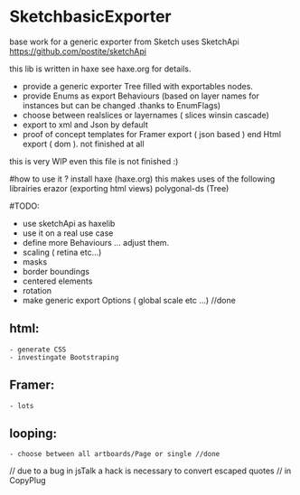 SketchbasicExporter
===================



base work for a generic exporter from Sketch
uses SketchApi https://github.com/postite/sketchApi

this lib is written in haxe see haxe.org for details.

- provide a generic exporter Tree filled with exportables nodes.
- provide Enums as export Behaviours (based on layer names for instances but can be changed .thanks to EnumFlags)
- choose between realslices or layernames ( slices winsin cascade)
- export to xml and Json by default
- proof of concept templates for Framer export ( json based ) end Html export ( dom ). not finished at all


this is very WIP even this file is not finished :)

#how to use it ?
install haxe (haxe.org)
this makes uses of the following librairies 
erazor (exporting html views)
polygonal-ds (Tree)




#TODO:
- use sketchApi as haxelib
- use it on a real use case 
- define more Behaviours ... adjust them.
- scaling ( retina etc...)
- masks
- border boundings
- centered elements
- rotation
- make generic export Options ( global scale etc ...) //done 

## html:
	- generate CSS
	- investingate Bootstraping
## Framer:
	- lots

## looping:
	- choose between all artboards/Page or single //done




// due to a bug in jsTalk a hack is necessary to convert escaped quotes // in CopyPlug
